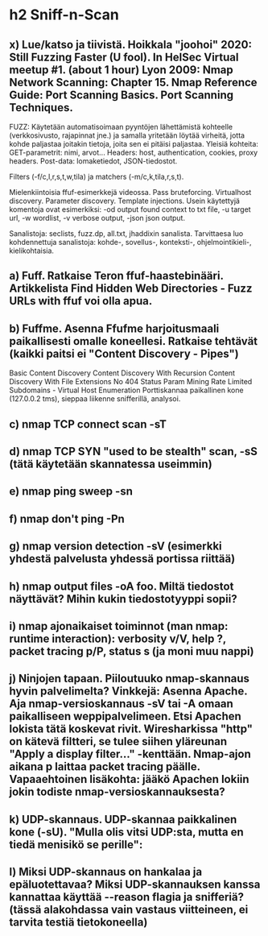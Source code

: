 # h2 Sniff-n-Scan
## x) Lue/katso ja tiivistä. Hoikkala "joohoi" 2020: Still Fuzzing Faster (U fool). In HelSec Virtual meetup #1. (about 1 hour) Lyon 2009: Nmap Network Scanning: Chapter 15. Nmap Reference Guide: Port Scanning Basics. Port Scanning Techniques.

FUZZ:
Käytetään automatisoimaan pyyntöjen lähettämistä kohteelle (verkkosivusto, rajapinnat jne.) ja samalla yritetään löytää virheitä, jotta kohde paljastaa joitakin tietoja, joita sen ei pitäisi paljastaa.
Yleisiä kohteita: GET-parametrit: nimi, arvot... Headers: host, authentication, cookies, proxy headers. Post-data: lomaketiedot, JSON-tiedostot.

Filters (-f/c,l,r,s,t,w,tila) ja matchers (-m/c,k,tila,r,s,t).

Mielenkiintoisia ffuf-esimerkkejä videossa. Pass bruteforcing. Virtualhost discovery. Parameter discovery. Template injections. Usein käytettyjä komentoja ovat esimerkiksi: -od output found context to txt file, -u target url, -w wordlist, -v verbose output, -json json output.

Sanalistoja: seclists, fuzz.dp, all.txt, jhaddixin sanalista. Tarvittaesa luo kohdennettuja sanalistoja: kohde-, sovellus-, konteksti-, ohjelmointikieli-, kielikohtaisia.

## a) Fuff. Ratkaise Teron ffuf-haastebinääri. Artikkelista Find Hidden Web Directories - Fuzz URLs with ffuf voi olla apua.
## b) Fuffme. Asenna Ffufme harjoitusmaali paikallisesti omalle koneellesi. Ratkaise tehtävät (kaikki paitsi ei "Content Discovery - Pipes")
Basic Content Discovery
Content Discovery With Recursion
Content Discovery With File Extensions
No 404 Status
Param Mining
Rate Limited
Subdomains - Virtual Host Enumeration
Porttiskannaa paikallinen kone (127.0.0.2 tms), sieppaa liikenne snifferillä, analysoi.
## c) nmap TCP connect scan -sT
## d) nmap TCP SYN "used to be stealth" scan, -sS (tätä käytetään skannatessa useimmin)
## e) nmap ping sweep -sn
## f) nmap don't ping -Pn
## g) nmap version detection -sV (esimerkki yhdestä palvelusta yhdessä portissa riittää)
## h) nmap output files -oA foo. Miltä tiedostot näyttävät? Mihin kukin tiedostotyyppi sopii?
## i) nmap ajonaikaiset toiminnot (man nmap: runtime interaction): verbosity v/V, help ?, packet tracing p/P, status s (ja moni muu nappi)
## j) Ninjojen tapaan. Piiloutuuko nmap-skannaus hyvin palvelimelta? Vinkkejä: Asenna Apache. Aja nmap-versioskannaus -sV tai -A omaan paikalliseen weppipalvelimeen. Etsi Apachen lokista tätä koskevat rivit. Wiresharkissa "http" on kätevä filtteri, se tulee siihen yläreunan "Apply a display filter..." -kenttään. Nmap-ajon aikana p laittaa packet tracing päälle. Vapaaehtoinen lisäkohta: jääkö Apachen lokiin jokin todiste nmap-versioskannauksesta?
## k) UDP-skannaus. UDP-skannaa paikkalinen kone (-sU). "Mulla olis vitsi UDP:sta, mutta en tiedä menisikö se perille":
## l) Miksi UDP-skannaus on hankalaa ja epäluotettavaa? Miksi UDP-skannauksen kanssa kannattaa käyttää --reason flagia ja snifferiä? (tässä alakohdassa vain vastaus viitteineen, ei tarvita testiä tietokoneella)

